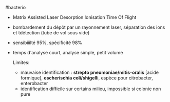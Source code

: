 #bacterio
-   Matrix Assisted Laser Desorption Ionisation Time Of Flight
-   bombardement du dépôt par un rayonnement laser, séparation des ions
    et tdétection (tube de vol sous vide)
-   sensibiiilté 95%, spécificité 98%
-   temps d'analyse court, analyse simple, petit volume

    Limites:
    -   mauvaise identification : **strepto pneumoniae/mitis-oralis** \[acide formique\], **escherischia coli/shigelli**, espèce pour citrobacter, enterobacter
    -   identification difficile sur certains milieu, impossible si colonie non pure
